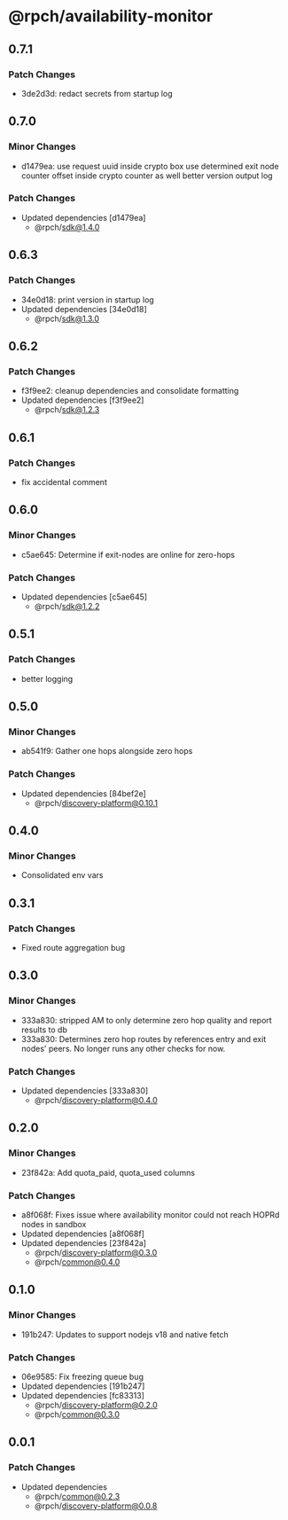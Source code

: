 # @rpch/availability-monitor

## 0.7.1

### Patch Changes

-   3de2d3d: redact secrets from startup log

## 0.7.0

### Minor Changes

-   d1479ea: use request uuid inside crypto box
    use determined exit node counter offset inside crypto counter as well
    better version output log

### Patch Changes

-   Updated dependencies [d1479ea]
    -   @rpch/sdk@1.4.0

## 0.6.3

### Patch Changes

-   34e0d18: print version in startup log
-   Updated dependencies [34e0d18]
    -   @rpch/sdk@1.3.0

## 0.6.2

### Patch Changes

-   f3f9ee2: cleanup dependencies and consolidate formatting
-   Updated dependencies [f3f9ee2]
    -   @rpch/sdk@1.2.3

## 0.6.1

### Patch Changes

-   fix accidental comment

## 0.6.0

### Minor Changes

-   c5ae645: Determine if exit-nodes are online for zero-hops

### Patch Changes

-   Updated dependencies [c5ae645]
    -   @rpch/sdk@1.2.2

## 0.5.1

### Patch Changes

-   better logging

## 0.5.0

### Minor Changes

-   ab541f9: Gather one hops alongside zero hops

### Patch Changes

-   Updated dependencies [84bef2e]
    -   @rpch/discovery-platform@0.10.1

## 0.4.0

### Minor Changes

-   Consolidated env vars

## 0.3.1

### Patch Changes

-   Fixed route aggregation bug

## 0.3.0

### Minor Changes

-   333a830: stripped AM to only determine zero hop quality and report results to db
-   333a830: Determines zero hop routes by references entry and exit nodes' peers.
    No longer runs any other checks for now.

### Patch Changes

-   Updated dependencies [333a830]
    -   @rpch/discovery-platform@0.4.0

## 0.2.0

### Minor Changes

-   23f842a: Add quota_paid, quota_used columns

### Patch Changes

-   a8f068f: Fixes issue where availability monitor could not reach HOPRd nodes in sandbox
-   Updated dependencies [a8f068f]
-   Updated dependencies [23f842a]
    -   @rpch/discovery-platform@0.3.0
    -   @rpch/common@0.4.0

## 0.1.0

### Minor Changes

-   191b247: Updates to support nodejs v18 and native fetch

### Patch Changes

-   06e9585: Fix freezing queue bug
-   Updated dependencies [191b247]
-   Updated dependencies [fc83313]
    -   @rpch/discovery-platform@0.2.0
    -   @rpch/common@0.3.0

## 0.0.1

### Patch Changes

-   Updated dependencies
    -   @rpch/common@0.2.3
    -   @rpch/discovery-platform@0.0.8
